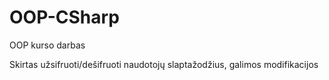 # OOP-CSharp
OOP kurso darbas

Skirtas užsifruoti/dešifruoti naudotojų slaptažodžius, galimos modifikacijos
